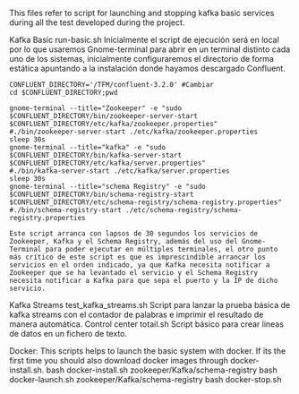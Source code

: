 This files refer to script for launching and stopping kafka basic services during all the test developed during the project.

Kafka Basic
  run-basic.sh
    Inicialmente el script de ejecución será en local por lo que usaremos Gnome-terminal para abrir en un terminal distinto cada uno de los sistemas, inicialmente configuraremos el directorio de forma estática apuntando a la instalación donde hayamos descargado Confluent.
    
    CONFLUENT_DIRECTORY='/TFM/confluent-3.2.0' #Cambiar 
    cd $CONFLUENT_DIRECTORY;pwd

    gnome-terminal --title="Zookeeper" -e "sudo $CONFLUENT_DIRECTORY/bin/zookeeper-server-start $CONFLUENT_DIRECTORY/etc/kafka/zookeeper.properties"
    #./bin/zookeeper-server-start ./etc/kafka/zookeeper.properties
    sleep 30s
    gnome-terminal --title="kafka" -e "sudo $CONFLUENT_DIRECTORY/bin/kafka-server-start $CONFLUENT_DIRECTORY/etc/kafka/server.properties"
    #./bin/kafka-server-start ./etc/kafka/server.properties
    sleep 30s
    gnome-terminal --title="schema Registry" -e "sudo $CONFLUENT_DIRECTORY/bin/schema-registry-start $CONFLUENT_DIRECTORY/etc/schema-registry/schema-registry.properties"
    #./bin/schema-registry-start ./etc/schema-registry/schema-registry.properties

    Este script arranca con lapsos de 30 segundos los servicios de Zookeeper, Kafka y el Schema Registry, además del uso del Gnome-Terminal para poder ejecutar en múltiples terminales, el otro punto más crítico de este script es que es imprescindible arrancar los servicios en el orden indicado, ya que Kafka necesita notificar a Zookeeper que se ha levantado el servicio y el Schema Registry necesita notificar a Kafka para que sepa el puerto y la IP de dicho servicio.

Kafka Streams
  test_kafka_streams.sh
      Script para lanzar la prueba básica de kafka streams con el contador de palabras e imprimir el resultado de manera automática.
Control center
  totail.sh
    Script básico para crear lineas de datos en un fichero de texto.

Docker:
  This scripts helps to launch the basic system with docker. If its the first time you should also download docker images through docker-install.sh.
    bash docker-install.sh zookeeper/Kafka/schema-registry
    bash docker-launch.sh zookeeper/Kafka/schema-registry
    bash docker-stop.sh
